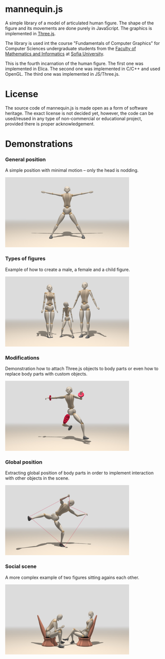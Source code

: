 # mannequin.js
A simple library of a model of articulated human figure. The shape of the figure
and its movements are done purely in JavaScript. The graphics is implemented in
[Three.js](threejs.org).

The library is used int the course "Fundamentals of Computer Graphics" for Computer
Sciences undergraduate students from the [Faculty of Mathematics and Informatics](https://www.fmi.uni-sofia.bg/en)
at [Sofia University](https://www.uni-sofia.bg/index.php/eng).

This is the fourth incarnation of the human figure. The first one was implemented
in Elica. The second one was implemented in C/C++ and used OpenGL. The third one
was implemented in JS/Three.js.

# License

The source code of mannequin.js is made open as a form of software heritage.
The exact license is not decided yet, however, the code can be used/reused in
any type of non-commercial or educational project, provided there is proper 
acknowledgement.

# Demonstrations

### General position
A simple position with minimal motion &ndash; only the head is nodding.

<img src="./snapshots/demo-mannequin-01.jpg" width="400">

### Types of figures
Example of how to create a male, a female and a child figure.

<img src="./snapshots/demo-mannequin-02.jpg" width="400">

### Modifications
Demonstration how to attach Three.js objects to body parts or even how to
replace body parts with custom objects.

<img src="./snapshots/demo-mannequin-03.jpg" width="400">

### Global position
Extracting global position of body parts in order to implement interaction
with other objects in the scene.

<img src="./snapshots/demo-mannequin-04.jpg" width="400">

### Social scene
A more complex example of two figures sitting agains each other.

<img src="./snapshots/demo-mannequin-05.jpg" width="400">
